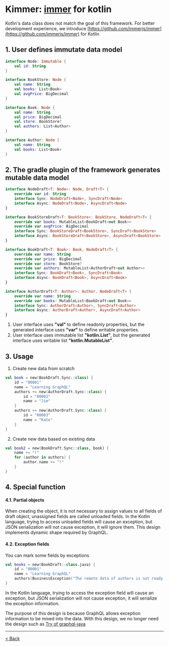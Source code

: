 # Kimmer: [immer](https://github.com/immerjs/immer) for kotlin

Kotlin's data class does not match the goal of this framework. For better development experience, we introduce [https://github.com/immerjs/immer](https://github.com/immerjs/immer) for Kotlin

## 1. User defines immutate data model
```kt
interface Node: Immutable {
    val id: String
}

interface BookStore: Node {
    val name: String
    val books: List<Book>
    val avgPrice: BigDecimal
}

interface Book: Node {
    val name: String
    val price: BigDecimal
    val store: BookStore?
    val authors: List<Author>
}

interface Author: Node {
    val name: String
    val books: List<Book>
}
```


## 2. The gradle plugin of the framework generates mutable data model
```kt
interface NodeDraft<T: Node>: Node, Draft<T> {
    override var id: String
    interface Sync: NodeDraft<Node>, SyncDraft<Node>
    interface Async: NodeDraft<Node>, AsyncDraft<Node>
}

interface BookStoreDraft<T: BookStore>: BookStore, NodeDraft<T> {
    override var books: MutableList<BookDraft<out Book>>
    override var avgPrice: BigDecimal
    interface Sync: BookStoreDraft<BookStore>, SyncDraft<BookStore>
    interface Async: BookStoreDraft<BookStore>, AsyncDraft<BookStore>
}

interface BookDraft<T: Book>: Book, NodeDraft<T> {
    override var name: String
    override var price: BigDecimal
    override var store: BookStore?
    override var authors: MutableList<AuthorDraft<out Author>>
    interface Sync: BookDraft<Book>, SyncDraft<Book>
    interface Async: BookDraft<Book>, AsyncDraft<Book>
}

interface AuthorDraft<T: Author>: Author, NodeDraft<T> {
    override var name: String
    override var books: MutableList<BookDraft<out Book>>
    interface Sync: AuthorDraft<Author>, SyncDraft<Author>
    interface Async: AuthorDraft<Author>, AsyncDraft<Author>
}
```

1. User interface uses **"val"** to define readonly properties, but the  generated interface uses **"var"** to define writable properties.
2. User interface uses immutable list **"kotlin.List"**, but the generated interface uses writable list **"kotlin.MutableList"**.

## 3. Usage
1. Create new data from scratch
```kt
val book = new(BookDraft.Sync::class) {
    id = "00001"
    name = "Learning GraphQL"
    authors += new(AuthorDraft.Sync::class) {
        id = "00002"
        name = "Jim"
    }
    authors += new(AuthorDraft.Sync::class) {
        id = "00003"
        name = "Kate"
    }
}
```
2. Create new data based on existing data
```kt
val book2 = new(BookDraft.Sync::class, book) {
    name += "!"
    for (author in authors) {
        author.name += "!"
    }
}
```

## 4. Special function

#### 4.1. Partial objects
When creating the object, it is not necessary to assign values to all fields of draft object, unassigned fields are called unloaded fields. In the Kotlin language, trying to access unloaded fields will cause an exception, but JSON serialization will not cause exception, it will ignore them. This design implements dynamic shape required by GraphQL.

#### 4.2. Exception fields

You can mark some fields by exceptions

```kt
val books = new(BookDraft::class.java) {
    id = "00001"
    name = "Learning GraphQL"
    authors(BusinessException("The remote data of authors is not ready."))
}
```

In the Kotlin language, trying to access the exception field will cause an exception, but JSON serialization will not cause exception, it will serialize the exception information.

The purpose of this design is because GraphQL allows exception information to be mixed into the data. With this design, we no longer need the design such as [Try of graphql-java](https://github.com/graphql-java/java-dataloader/blob/master/src/main/java/org/dataloader/Try.java)

----------------------

[< Back](../)
